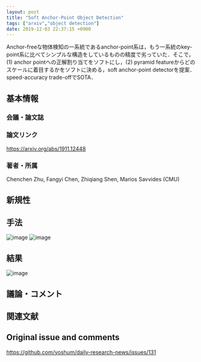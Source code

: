 ```yaml
---
layout: post
title: "Soft Anchor-Point Object Detection"
tags: ["arxiv","object detection"]
date: 2019-12-03 22:37:15 +0900
---
```


Anchor-freeな物体検知の一系統であるanchor-point系は，もう一系統のkey-point系に比べてシンプルな構造をしているものの精度で劣っていた．そこで，(1) anchor pointへの正解割り当てをソフトにし，(2) pyramid featureからどのスケールに着目するかをソフトに決める，soft anchor-point detectorを提案．speed-accuracy trade-offでSOTA．

## 基本情報
### 会議・論文誌

### 論文リンク
https://arxiv.org/abs/1911.12448

### 著者・所属
Chenchen Zhu, Fangyi Chen, Zhiqiang Shen, Marios Savvides (CMU)

## 新規性

## 手法
![image](https://user-images.githubusercontent.com/17794644/70055554-1b884700-161d-11ea-8419-f2aaea43e899.png)
![image](https://user-images.githubusercontent.com/17794644/70055606-39ee4280-161d-11ea-9c29-f5e88ae70aa2.png)

## 結果
![image](https://user-images.githubusercontent.com/17794644/70055507-00b5d280-161d-11ea-9576-3a0b3c7fbed2.png)

## 議論・コメント

## 関連文献


## Original issue and comments

https://github.com/yoshum/daily-research-news/issues/131
